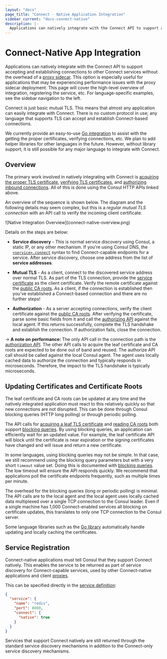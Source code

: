 ```yaml
---
layout: "docs"
page_title: "Connect - Native Application Integration"
sidebar_current: "docs-connect-native"
description: |-
  Applications can natively integrate with the Connect API to support accepting and establishing connections to other Connect services without the overhead of a proxy sidecar.
---
```


# Connect-Native App Integration

Applications can natively integrate with the Connect API to support
accepting and establishing connections to other Connect services without
the overhead of a [proxy sidecar](/docs/connect/proxies.html). This option 
is especially useful for applications that may be experiencing performance issues 
with the proxy sidecar deployment. This page will cover the high-level overview 
of integration, registering the service, etc. For language-specific examples, 
see the sidebar navigation to the left.

Connect is just basic mutual TLS. This means that almost any application
can easily integrate with Connect. There is no custom protocol in use;
any language that supports TLS can accept and establish Connect-based
connections.

We currently provide an easy-to-use [Go integration](/docs/connect/native/go.html)
to assist with the getting the proper certificates, verifying connections,
etc. We plan to add helper libraries for other languages in the future.
However, without library support, it is still possible for any major language
to integrate with Connect.

## Overview

The primary work involved in natively integrating with Connect is
[acquiring the proper TLS certificate](/api/agent/connect.html#service-leaf-certificate),
[verifying TLS certificates](/api/agent/connect.html#certificate-authority-ca-roots),
and [authorizing inbound connections](/api/agent/connect.html#authorize).
All of this is done using the Consul HTTP APIs linked above.

An overview of the sequence is shown below. The diagram and the following
details may seem complex, but this is a _regular mutual TLS connection_ with
an API call to verify the incoming client certificate.

<div class="center">
![Native Integration Overview](connect-native-overview.png)
</div>

Details on the steps are below:

  * **Service discovery** - This is normal service discovery using Consul,
    a static IP, or any other mechanism. If you're using Consul DNS, the
    [`<service>.connect`](/docs/agent/dns.html#connect-capable-service-lookups)
    syntax to find Connect-capable endpoints for a service. After service
    discovery, choose one address from the list of **service addresses**.

  * **Mutual TLS** - As a client, connect to the discovered service address
    over normal TLS. As part of the TLS connection, provide the
    [service certificate](/api/agent/connect.html#service-leaf-certificate)
    as the client certificate. Verify the remote certificate against the
    [public CA roots](/api/agent/connect.html#certificate-authority-ca-roots).
    As a client, if the connection is established then you've established
    a Connect-based connection and there are no further steps!

  * **Authorization** - As a server accepting connections, verify the client
    certificate against the
    [public CA roots](/api/agent/connect.html#certificate-authority-ca-roots).
    After verifying the certificate, parse some basic fields from it and call
    the [authorizing API](/api/agent/connect.html#authorize) against the local
    agent. If this returns successfully, complete the TLS handshake and establish
    the connection. If authorization fails, close the connection.

-> **A note on performance:** The only API call in the connection path is
the [authorization API](/api/agent/connect.html#authorize). The other API
calls to acquire the leaf certificate and CA roots are expected to be done
out of band and reused. The authorize API call should be called against the
local Consul agent. The agent uses locally cached
data to authorize the connection and typically responds in microseconds.
Therefore, the impact to the TLS handshake is typically microseconds.

## Updating Certificates and Certificate Roots

The leaf certificate and CA roots can be updated at any time and the
natively integrated application must react to this relatively quickly
so that new connections are not disrupted. This can be done through
Consul blocking queries (HTTP long polling) or through periodic polling.

The API calls for
[acquiring a leaf TLS certificate](/api/agent/connect.html#service-leaf-certificate)
and [reading CA roots](/api/agent/connect.html#certificate-authority-ca-roots)
both support
[blocking queries](/api/index.html#blocking-queries). By using blocking
queries, an application can efficiently wait for an updated value. For example,
the leaf certificate API will block until the certificate is near expiration
or the signing certificates have changed and will issue and return a new
certificate.

In some languages, using blocking queries may not be simple. In that case,
we still recommend using the blocking query parameters but with a very short
`timeout` value set. Doing this is documented with
[blocking queries](/api/index.html#blocking-queries). The low timeout will
ensure the API responds quickly. We recommend that applications poll the
certificate endpoints frequently, such as multiple times per minute.

The overhead for the blocking queries (long or periodic polling) is minimal.
The API calls are to the local agent and the local agent uses locally
cached data multiplexed over a single TCP connection to the Consul leader.
Even if a single machine has 1,000 Connect-enabled services all blocking
on certificate updates, this translates to only one TCP connection to the
Consul server.

Some language libraries such as the
[Go library](/docs/connect/native/go.html) automatically handle updating
and locally caching the certificates.

## Service Registration

Connect-native applications must tell Consul that they support Connect
natively. This enables the service to be returned as part of service
discovery for Connect-capable services, used by other Connect-native applications
and client [proxies](/docs/connect/proxies.html).

This can be specified directly in the [service definition](/docs/agent/services.html):

```json
{
  "service": {
    "name": "redis",
    "port": 8000,
    "connect": {
      "native": true
    }
  }
}
```

Services that support Connect natively are still returned through the standard
service discovery mechanisms in addition to the Connect-only service discovery
mechanisms.
